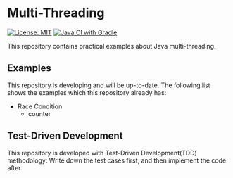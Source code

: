 # Multi-Threading

[![License: MIT](https://img.shields.io/badge/License-MIT-yellow.svg)](https://github.com/chinhung/pointwave/blob/master/LICENSE)
[![Java CI with Gradle](https://github.com/chinhung/multi-threading/actions/workflows/gradle.yml/badge.svg)](https://github.com/chinhung/multi-threading/actions/workflows/gradle.yml)

This repository contains practical examples about Java multi-threading.

## Examples

This repository is developing and will be up-to-date. The following list shows the examples which this repository already has:

- Race Condition
  - counter
  
## Test-Driven Development

This repository is developed with Test-Driven Development(TDD) methodology: Write down the test cases first, and then implement the code after.